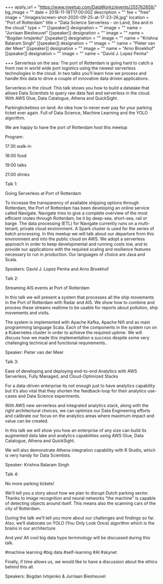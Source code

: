 +++
apply_url = "https://www.meetup.com/DataWorkz/events/255762858/"
bg_image = ""
date = 2018-11-19T17:00:00Z
description = ""
fee = "free"
image = "/images/screen-shot-2020-09-25-at-17-23-26.jpg"
location = "Port of Rotterdam"
title = "Data Science Serverless - on Land, Sea and in the cloud."
type = ""
[[speaker]]
designation = ""
image = ""
name = "Jurriaan Biesheuvel"
[[speaker]]
designation = ""
image = ""
name = "Bogdan Ivtsjenko"
[[speaker]]
designation = ""
image = ""
name = "Krishna Balaram Singh"
[[speaker]]
designation = ""
image = ""
name = "Pieter van der Meer"
[[speaker]]
designation = ""
image = ""
name = "Arno Broekhof"
[[speaker]]
designation = ""
image = ""
name = "David J. Lopez Penha"

+++
Serverless on the sea: The port of Rotterdam is going hard to catch a front row in world wide port logistics using the newest serverless technologies in the cloud. In two talks you’ll learn how we process and handle this data to drive a couple of innovative data driven applications.

Serverless in the cloud: This talk shows you how to build a datalake that allows Data Scientists to query raw data fast and serverless in the cloud. With AWS Glue, Data Catalogue, Athena and QuickSight.

Parkingticketless on land: An idea how to never ever pay for your parking ticket ever again. Full of Data Science, Machine Learning and the YOLO algorithm.

We are happy to have the port of Rotterdam host this meetup

Program:

17:30 walk-in

18:00 food

19:00 talks

21:00 drinks

Talk 1:

Going Serverless at Port of Rotterdam

To increase the transparency of available shipping options through Rotterdam, the Port of Rotterdam has been developing an online service called Navigate. Navigate tries to give a complete overview of the most efficient routes through Rotterdam, be it by deep-sea, short-sea, rail or barge. The data processing (ETL) for Navigate currently runs on a multi-tenant, private cloud environment. A Spark cluster is used for the series of batch processing. In this meetup we will talk about our departure from this environment and into the public cloud on AWS. We adopt a serverless approach in order to keep developmental and running costs low, and to provide our applications with the required scaling and resilience features necessary to run in production. Our languages of choice are Java and Scala.

Speakers: David J. Lopez Penha and Arno Broekhof

Talk 2:

Streaming AIS events at Port of Rotterdam

In this talk we will present a system that processes all the ship movements in the Port of Rotterdam with Radar and AIS. We show how to combine and process these streams realtime to be usable for reports about pollution, ship movements and visits.

The system is implemented with Apache Kafka, Apache Nifi and as main programming language Scala. Each of the components in the system run on a Kubernetes cluster in order to achieve the required uptime. We will discuss how we made this implementation a success despite some very challenging technical and functional requirements..

Speaker: Pieter van der Meer

Talk 3:

Ease of developing and deploying end-to-end Analytics with AWS Serverless, Fully Managed, and Cloud-Optimized Stacks

For a data-driven enterprise its not enough just to have analytics capability but it’s also vital that they shorten the feedback-loop for their analytics use-cases and Data Science experiments.

With AWS new serverless and integrated analytics stack, along with the right architectural choices, we can optimize our Data Engineering efforts and calibrate our focus on the analytics areas where maximum impact and value can be created.

In this talk we will show you how an enterprise of any size can build its augmented data lake and analytics capabilities using AWS Glue, Data Catalogue, Athena and QuickSight.

We will also demonstrate Athena integration capability with R Studio, which is very handy for Data Scientists.

Speaker: Krishna Balaram Singh

Talk 4:

No more parking tickets!

We’ll tell you a story about how we plan to disrupt Dutch parking sector. Thanks to image recognition and neural networks "the machine" is capable of detecting objects around itself. This means also the scanning cars of the city of Rotterdam.

During the talk we’ll tell you more about our challenges and findings so far. Also, we’ll elaborate on YOLO (You Only Look Once) algorithm which is the brains in our architecture.

And yes! All cool big data hype terminology will be discussed during this talk.

\#machine learning #big data #self-learning #AI #skynet

Finally, if time allows us, we would like to have a discussion about the ethics behind this all.

Speakers: Bogdan Ivtsjenko & Jurriaan Biesheuvel